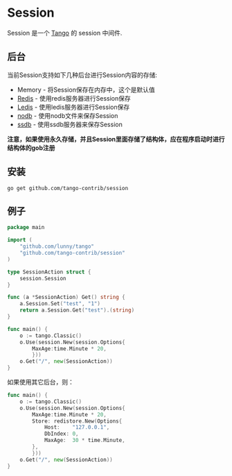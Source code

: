 # Session

Session 是一个 [Tango](https://github.com/lunny/tango) 的 session 中间件.

## 后台

当前Session支持如下几种后台进行Session内容的存储:

* Memory - 将Session保存在内存中，这个是默认值
* [Redis](http://github.com/tango-contrib/session-redis) - 使用redis服务器进行Session保存
* [Ledis](http://github.com/tango-contrib/session-ledis) - 使用ledis服务器进行Session保存
* [nodb](http://github.com/tango-contrib/session-nodb) - 使用nodb文件来保存Session
* [ssdb](http://github.com/tango-contrib/session-ssdb) - 使用ssdb服务器来保存Session

**注意，如果使用永久存储，并且Session里面存储了结构体，应在程序启动时进行结构体的gob注册**

## 安装

    go get github.com/tango-contrib/session

## 例子

```Go
package main

import (
    "github.com/lunny/tango"
    "github.com/tango-contrib/session"
)

type SessionAction struct {
    session.Session
}

func (a *SessionAction) Get() string {
    a.Session.Set("test", "1")
    return a.Session.Get("test").(string)
}

func main() {
    o := tango.Classic()
    o.Use(session.New(session.Options{
        MaxAge:time.Minute * 20,
        }))
    o.Get("/", new(SessionAction))
}
```

如果使用其它后台，则：
```Go
func main() {
    o := tango.Classic()
    o.Use(session.New(session.Options{
        MaxAge:time.Minute * 20,
        Store: redistore.New(Options{
			Host:    "127.0.0.1",
			DbIndex: 0,
			MaxAge:  30 * time.Minute,
		},
        }))
    o.Get("/", new(SessionAction))
}
```
